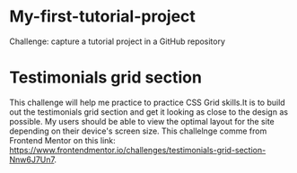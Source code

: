 # My-first-tutorial-project
Challenge: capture a tutorial project in a GitHub repository
# Testimonials grid section
This challenge will help me practice to practice CSS Grid skills.It is to build out the testimonials grid section and get it looking as close to the design as possible.
My users should be able to view the optimal layout for the site depending on their device's screen size.
This challelnge comme from Frontend Mentor on this link: https://www.frontendmentor.io/challenges/testimonials-grid-section-Nnw6J7Un7. 
